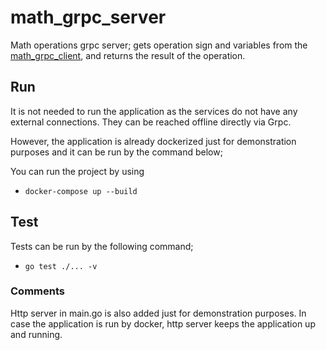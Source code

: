 # math_grpc_server
Math operations grpc server; gets operation sign and variables from the [math_grpc_client](https://github.com/MitoVeli/math_grpc_client), and returns the result of the operation.

## Run
It is not needed to run the application as the services do not have any external connections. They can be reached offline directly via Grpc.

However, the application is already dockerized just for demonstration purposes and it can be run by the command below;

You can run the project by using
-   `docker-compose up --build`

## Test
Tests can be run by the following command;
-   `go test ./... -v`

### Comments
Http server in main.go is also added just for demonstration purposes. In case the application is run by docker, http server keeps the application up and running.